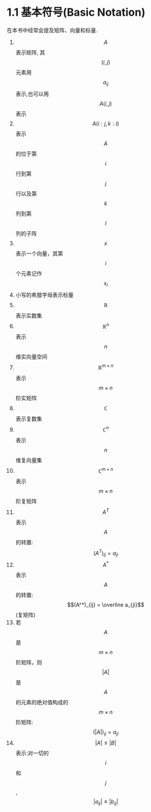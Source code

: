 # 1.1  基本符号(Basic Notation)

在本书中经常会提及矩阵、向量和标量.

1. $$A$$ 表示矩阵, 其 $$(i,j)$$ 元素用 $$a_{ij}$$ 表示,也可以用 $$A(i,j)$$ 表示
1. $$A(i:j,k:l)$$ 表示 $$A$$ 的位于第 $$i$$ 行到第 $$j$$ 行以及第 $$k$$ 列到第 $$l$$ 列的子阵
1. $$x$$ 表示一个向量，其第 $$i$$ 个元素记作 $$x_i$$ 
1. 小写的希腊字母表示标量
1. $$\mathbb R$$ 表示实数集
1. $$\mathbb R^n$$ 表示 $$n$$ 维实向量空间
1. $$\mathbb R^{m\times n}$$ 表示 $$m\times n$$ 阶实矩阵
1. $$\mathbb C$$ 表示复数集
1. $$\mathbb C^n$$ 表示 $$n$$ 维复向量集
1. $$\mathbb C^{m\times n}$$ 表示 $$m\times n$$ 阶复矩阵
1. $$A^T$$ 表示 $$A$$ 的转置: $$(A^T)_{ij} = a_{ji}$$
1. $$A^*$$ 表示 $$A$$ 的转置: $$(A^*)_{ij} = \overline a_{ji}$$ (复矩阵)
1. 若 $$A$$ 是 $$m\times n$$ 阶矩阵，则 $$\left|A\right|$$ 是 $$A$$ 的元素的绝对值构成的 $$m\times n$$ 阶矩阵: $$(|A|)_{ij} = a_{ji}$$
1. $$|A|\le|B|$$ 表示:对一切的 $$i$$ 和 $$j$$ ,$$|a_{ij}|\le|b_{ij}|$$ 
